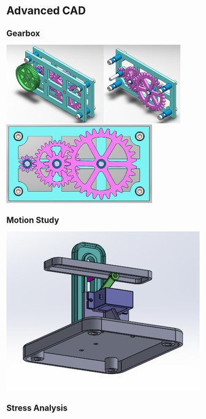 # Advanced CAD

## Gearbox

<img src="https://github.com/jbailey24/Advanced_CAD/blob/master/GearandGearbox/GearboxIsoSnip.PNG?raw=true" width="254" /><img src="https://github.com/jbailey24/Advanced_CAD/blob/master/GearandGearbox/GearboxIsoTransSnip.PNG?raw=true" width="200" /><img src="https://github.com/jbailey24/Advanced_CAD/blob/master/GearandGearbox/GearboxFrontSnip.PNG?raw=true" width="380" />








## Motion Study

![Motion Study Back](https://github.com/jbailey24/Advanced_CAD/blob/master/Motionstudy/MotionStudyBackSnip.PNG)

## Stress Analysis
